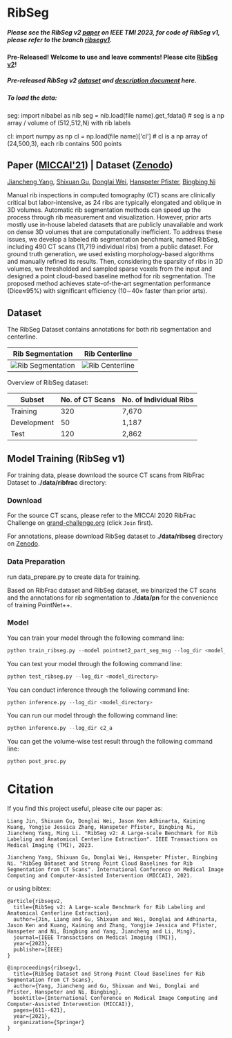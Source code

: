 # RibSeg 

##### Please see the RibSeg v2 [paper](https://arxiv.org/abs/2210.09309) on IEEE TMI 2023, for code of RibSeg v1, please refer to the branch [ribsegv1](https://github.com/M3DV/RibSeg/tree/ribsegv1).

#### Pre-Released! Welcome to use and leave comments! Please cite [RibSeg v2](https://arxiv.org/abs/2210.09309)!

##### Pre-released RibSeg v2 [dataset](https://drive.google.com/file/d/1ZZGGrhd0y1fLyOZGo_Y-wlVUP4lkHVgm/view?usp=sharing) and [description document](https://docs.google.com/spreadsheets/d/1lz9liWPy8yHybKCdO3BCA9K76QH8a54XduiZS_9fK70/edit?usp=sharing) here. 

##### To load the data:
seg:
import nibabel as nib
seg = nib.load(file name).get_fdata() # seg is a np array / volume of (512,512,N) with rib labels

cl:
import numpy as np
cl = np.load(file name)['cl'] # cl is a np array of (24,500,3), each rib contains 500 points


## Paper ([MICCAI'21](http://arxiv.org/abs/2109.09521)) | Dataset ([Zenodo](https://doi.org/10.5281/zenodo.5336592))

[Jiancheng Yang](https://jiancheng-yang.com/), [Shixuan Gu](https://shixuan-gu.me/), [Donglai Wei](https://donglaiw.github.io/), [Hanspeter Pfister](https://scholar.google.com/citations?user=VWX-GMAAAAAJ&hl=en), [Bingbing Ni](https://scholar.google.com/citations?user=eUbmKwYAAAAJ)


Manual rib inspections in computed tomography (CT) scans are clinically critical but labor-intensive, as 24 ribs are typically elongated and oblique in 3D volumes. Automatic rib segmentation methods can speed up the process through rib measurement and visualization. However, prior arts mostly use in-house labeled datasets that are publicly unavailable and work on dense 3D volumes that are computationally inefficient. To address these issues, we develop a labeled rib segmentation benchmark, named RibSeg, including 490 CT scans (11,719 individual ribs) from a public dataset. For ground truth generation, we used existing morphology-based algorithms and manually refined its results. Then, considering the sparsity of ribs in 3D volumes, we thresholded and sampled sparse voxels from the input and designed a point cloud-based baseline method for rib segmentation. The proposed method achieves state-of-the-art segmentation performance (Dice≈95%) with significant efficiency (10∼40× faster than prior arts). 

## Dataset

The RibSeg Dataset contains annotations for both rib segmentation and centerline.

| Rib Segmentation      | Rib Centerline |
| ----------- | --------------- | 
| ![Rib Segmentation](readme_pic/10_s.png)     | ![Rib Centerline](readme_pic/10_c.png)             | 

Overview of RibSeg dataset:

| Subset      | No. of CT Scans | No. of Individual Ribs |
| ----------- | --------------- | ---------------------- |
| Training    | 320             | 7,670                  |
| Development | 50              | 1,187                  |
| Test        | 120             | 2,862                  |



## Model Training (RibSeg v1)

For training data, please download the source CT scans from RibFrac Dataset to **./data/ribfrac** directory:

### Download

For the source CT scans, please refer to the MICCAI 2020 RibFrac Challenge on [grand-challenge.org](https://ribfrac.grand-challenge.org/) (click `Join` first). 

For annotations, please download RibSeg dataset to **./data/ribseg** directory on [Zenodo](https://doi.org/10.5281/zenodo.5336592).

### Data Preparation

run data_prepare.py to create data for training.

Based on RibFrac dataset and RibSeg dataset, we binarized the CT scans and the annotations for rib segmentation to **./data/pn** for the convenience of training PointNet++. 

### Model 

You can train your model through the following command line:

```python
python train_ribseg.py --model pointnet2_part_seg_msg --log_dir <model_directory>
```

You can test your model through the following command line:

```python
python test_ribseg.py --log_dir <model_directory>
```

You can conduct inference through the following command line:

```python
python inference.py --log_dir <model_directory>
```

You can run our model through the following command line:

```python
python inference.py --log_dir c2_a
```

You can get the volume-wise test result through the following command line:

```python
python post_proc.py
```

# Citation
If you find this project useful, please cite our paper as:

    Liang Jin, Shixuan Gu, Donglai Wei, Jason Ken Adhinarta, Kaiming Kuang, Yongjie Jessica Zhang, Hanspeter Pfister, Bingbing Ni, Jiancheng Yang, Ming Li. "RibSeg v2: A Large-scale Benchmark for Rib Labeling and Anatomical Centerline Extraction". IEEE Transactions on Medical Imaging (TMI), 2023.
    
    Jiancheng Yang, Shixuan Gu, Donglai Wei, Hanspeter Pfister, Bingbing Ni. "RibSeg Dataset and Strong Point Cloud Baselines for Rib Segmentation from CT Scans". International Conference on Medical Image Computing and Computer-Assisted Intervention (MICCAI), 2021.

or using bibtex:

    @article{ribsegv2,
      title={RibSeg v2: A Large-scale Benchmark for Rib Labeling and Anatomical Centerline Extraction},
      author={Jin, Liang and Gu, Shixuan and Wei, Donglai and Adhinarta, Jason Ken and Kuang, Kaiming and Zhang, Yongjie Jessica and Pfister, Hanspeter and Ni, Bingbing and Yang, Jiancheng and Li, Ming},
      journal={IEEE Transactions on Medical Imaging (TMI)},
      year={2023},
      publisher={IEEE}
    }

    @inproceedings{ribsegv1,
      title={RibSeg Dataset and Strong Point Cloud Baselines for Rib Segmentation from CT Scans},
      author={Yang, Jiancheng and Gu, Shixuan and Wei, Donglai and Pfister, Hanspeter and Ni, Bingbing},
      booktitle={International Conference on Medical Image Computing and Computer-Assisted Intervention (MICCAI)},
      pages={611--621},
      year={2021},
      organization={Springer}
    }
